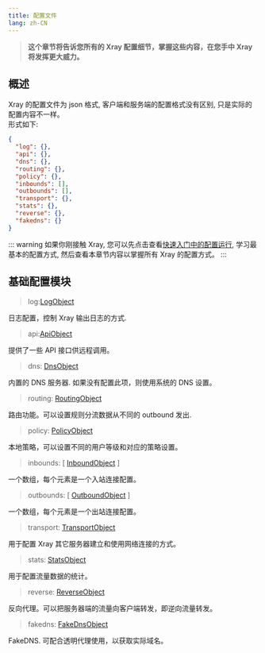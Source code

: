 ```yaml
---
title: 配置文件
lang: zh-CN
---
```


> **这个章节将告诉您所有的 Xray 配置细节，掌握这些内容，在您手中 Xray 将发挥更大威力。**

## 概述

Xray 的配置文件为 json 格式, 客户端和服务端的配置格式没有区别, 只是实际的配置内容不一样。  
形式如下:

```json
{
  "log": {},
  "api": {},
  "dns": {},
  "routing": {},
  "policy": {},
  "inbounds": [],
  "outbounds": [],
  "transport": {},
  "stats": {},
  "reverse": {},
  "fakedns": {}
}
```

::: warning
如果你刚接触 Xray, 您可以先点击查看[快速入门中的配置运行](../document/install.md), 学习最基本的配置方式, 然后查看本章节内容以掌握所有 Xray 的配置方式。
:::

## 基础配置模块

> log:[LogObject](./log.md)

日志配置，控制 Xray 输出日志的方式.

> api:[ApiObject](./api.md)

提供了一些 API 接口供远程调用。

> dns: [DnsObject](./dns.md)

内置的 DNS 服务器. 如果没有配置此项，则使用系统的 DNS 设置。

> routing: [RoutingObject](./routing.md)

路由功能。可以设置规则分流数据从不同的 outbound 发出.

> policy: [PolicyObject](./policy.md)

本地策略，可以设置不同的用户等级和对应的策略设置。

> inbounds: \[ [InboundObject](./inbound.md) \]

一个数组，每个元素是一个入站连接配置。

> outbounds: \[ [OutboundObject](./outbound.md) \]

一个数组，每个元素是一个出站连接配置。

> transport: [TransportObject](./transport.md)

用于配置 Xray 其它服务器建立和使用网络连接的方式。

> stats: [StatsObject](./stats.md)

用于配置流量数据的统计。

> reverse: [ReverseObject](./reverse.md)

反向代理。可以把服务器端的流量向客户端转发，即逆向流量转发。

> fakedns: [FakeDnsObject](./fakedns.md)

FakeDNS. 可配合透明代理使用，以获取实际域名。
